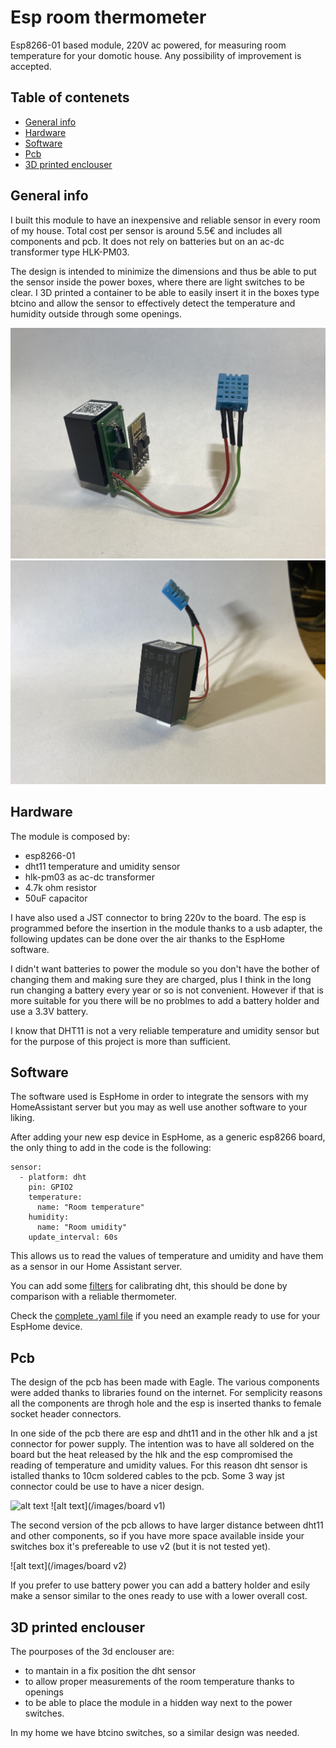 # Esp room thermometer
Esp8266-01 based module, 220V ac powered, for measuring room temperature for your domotic house.
Any possibility of improvement is accepted.

## Table of contenets
* [General info](#general-info)
* [Hardware](#hardware)
* [Software](#software)
* [Pcb](#pcb)
* [3D printed enclouser](#3d-printed-enclouser)

## General info
I built this module to have an inexpensive and reliable sensor in every room of my house. 
Total cost per sensor is around 5.5€ and includes all components and pcb. It does not rely on batteries but on an ac-dc transformer type HLK-PM03. 

The design is intended to minimize the dimensions and thus be able to put the sensor inside the power boxes, where there are light switches to be clear. I 3D printed a container to be able to easily insert it in the boxes type btcino and allow the sensor to effectively detect the temperature and humidity outside through some openings.

![alt text](/images/IMG_4552.jpg)
![alt text](/images/IMG_4554.jpg)

## Hardware
The module is composed by:
* esp8266-01
* dht11 temperature and umidity sensor
* hlk-pm03 as ac-dc transformer
* 4.7k ohm resistor
* 50uF capacitor

I have also used a JST connector to bring 220v to the board.
The esp is programmed before the insertion in the module thanks to a usb adapter, the following updates can be done over the air thanks to the EspHome software.

I didn't want batteries to power the module so you don't have the bother of changing them and making sure they are charged, plus I think in the long run changing a battery every year or so is not convenient.
However if that is more suitable for you there will be no problmes to add a battery holder and use a 3.3V battery.

I know that DHT11 is not a very reliable temperature and umidity sensor but for the purpose of this project is more than sufficient.

## Software
The software used is EspHome in order to integrate the sensors with my HomeAssistant server but you may as well use another software to your liking.

After adding your new esp device in EspHome, as a generic esp8266 board, the only thing to add in the code is the following:
```
sensor:
  - platform: dht
    pin: GPIO2
    temperature:
      name: "Room temperature"
    humidity:
      name: "Room umidity"
    update_interval: 60s
```

This allows us to read the values of temperature and umidity and have them as a sensor in our Home Assistant server.

You can add some [filters](https://esphome.io/components/sensor/index.html#sensor-filters) for calibrating dht, this should be done by comparison with a reliable thermometer.

Check the [complete .yaml file](/room-temperature.yaml.example) if you need an example ready to use for your EspHome device.

## Pcb
The design of the pcb has been made with Eagle. The various components were added thanks to libraries found on the internet.
For semplicity reasons all the components are throgh hole and the esp is inserted thanks to female socket header connectors.

In one side of the pcb there are esp and dht11 and in the other hlk and a jst connector for power supply. The intention was to have all soldered on the board but the heat released by the hlk and the esp compromised the reading of temperature and umidity values. For this reason dht sensor is istalled thanks to 10cm soldered cables to the pcb. Some 3 way jst connector could be use to have a nicer design. 

![alt text](/images/schematics)
![alt text](/images/board v1)

The second version of the pcb allows to have larger distance between dht11 and other components, so if you have more space available inside your switches box it's prefereable to use v2 (but it is not tested yet).

![alt text](/images/board v2)

If you prefer to use battery power you can add a battery holder and esily make a sensor similar to the ones ready to use with a lower overall cost.

## 3D printed enclouser
The pourposes of the 3d enclouser are: 
- to mantain in a fix position the dht sensor
- to allow proper measurements of the room temperature thanks to openings 
- to be able to place the module in a hidden way next to the power switches.

In my home we have btcino switches, so a similar design was needed.
